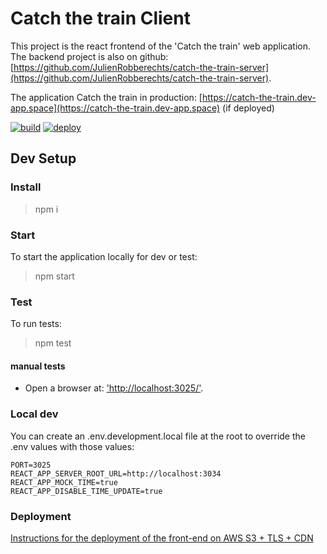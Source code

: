 # Catch the train Client

This project is the react frontend of the 'Catch the train' web application. The backend project is also on github: [https://github.com/JulienRobberechts/catch-the-train-server](https://github.com/JulienRobberechts/catch-the-train-server).

The application Catch the train in production: [https://catch-the-train.dev-app.space](https://catch-the-train.dev-app.space) (if deployed)

[![build](https://github.com/JulienRobberechts/catch-the-train-client/workflows/build/badge.svg)](https://github.com/JulienRobberechts/catch-the-train-client/actions?query=workflow%3Abuild) [![deploy](https://github.com/JulienRobberechts/catch-the-train-client/workflows/deploy/badge.svg)](https://github.com/JulienRobberechts/catch-the-train-client/actions?query=workflow%3Adeploy)

## Dev Setup

### Install

> npm i

### Start

To start the application locally for dev or test:

> npm start

### Test

To run tests:

> npm test

#### manual tests

- Open a browser at: ['http://localhost:3025/']('http://localhost:3025/').

### Local dev

You can create an .env.development.local file at the root to override the .env values with those values:

```env
PORT=3025
REACT_APP_SERVER_ROOT_URL=http://localhost:3034
REACT_APP_MOCK_TIME=true
REACT_APP_DISABLE_TIME_UPDATE=true
```

### Deployment

[Instructions for the deployment of the front-end on AWS S3 + TLS + CDN](./doc/deploy.md)
